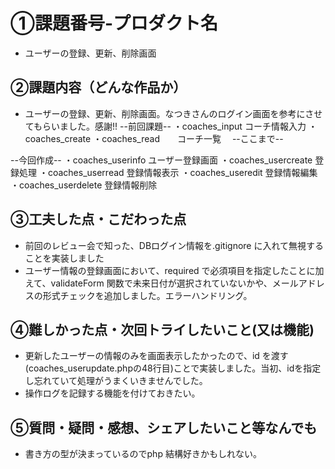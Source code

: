 # ①課題番号-プロダクト名
- ユーザーの登録、更新、削除画面

## ②課題内容（どんな作品か）
- ユーザーの登録、更新、削除画面。なつきさんのログイン画面を参考にさせてもらいました。感謝!!
 --前回課題--
・coaches_input   コーチ情報入力
・coaches_create
・coaches_read　　コーチ一覧　
--ここまで--

--今回作成--
・coaches_userinfo ユーザー登録画面
・coaches_usercreate 登録処理
・coaches_userread 登録情報表示
・coaches_useredit 登録情報編集
・coaches_userdelete 登録情報削除

## ③工夫した点・こだわった点
- 前回のレビュー会で知った、DBログイン情報を.gitignore に入れて無視することを実装しました
- ユーザー情報の登録画面において、required で必須項目を指定したことに加えて、validateForm 関数で未来日付が選択されていないかや、メールアドレスの形式チェックを追加しました。エラーハンドリング。

## ④難しかった点・次回トライしたいこと(又は機能)
- 更新したユーザーの情報のみを画面表示したかったので、id を渡す(coaches_userupdate.phpの48行目)ことで実装しました。当初、idを指定し忘れていて処理がうまくいきませんでした。
- 操作ログを記録する機能を付けておきたい。

## ⑤質問・疑問・感想、シェアしたいこと等なんでも
- 書き方の型が決まっているのでphp 結構好きかもしれない。



